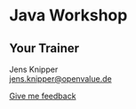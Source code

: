 # Java Workshop

## Your Trainer
Jens Knipper  
jens.knipper@openvalue.de

[Give me feedback](https://docs.google.com/forms/d/e/1FAIpQLSeCGYFY3FQycKB4dznNd2yLrZHvWYA5e8QhLoI8DTTkN2mrDg/viewform?usp=sharing)